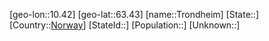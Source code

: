 ﻿---
location: [63.43,10.42]
type: City
tags:
- geo/City


SpocWebEntityId: 35003
isDeleted: false
confidential: public

---
[geo-lon::10.42]
[geo-lat::63.43]
[name::Trondheim]
[State::]
[Country::[Norway](geo/Continent/Europe/Norway.md)]
[StateId::]
[Population::]
[Unknown::]

